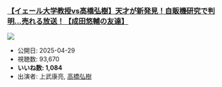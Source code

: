 ### [【イェール大学教授vs高橋弘樹】天才が新発見！自販機研究で判明…売れる放送！【成田悠輔の友達】](https://www.youtube.com/watch?v=xVGY3ia71w4)
[![](https://img.youtube.com/vi/xVGY3ia71w4/sddefault.jpg)](https://www.youtube.com/watch?v=xVGY3ia71w4)
-   公開日: 2025-04-29
-   視聴数: 93,670
-   **いいね数: 1,084**
-   出演者: 上武康亮, [高橋弘樹](/rehacq_fan/people/高橋弘樹 "wikilink")
